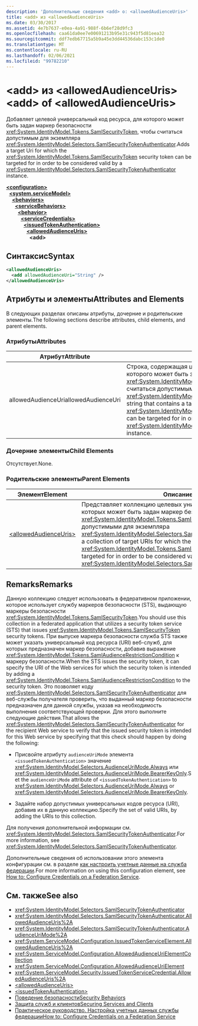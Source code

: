 ```yaml
---
description: 'Дополнительные сведения <add> о: <allowedAudienceUris>'
title: <add> из <allowedAudienceUris>
ms.date: 03/30/2017
ms.assetid: 4e7b7637-e0ea-4a91-988f-6b6ef28d9fc3
ms.openlocfilehash: caa61da0ee7e00691213b95e31c943f5d81eea32
ms.sourcegitcommit: ddf7edb67715a5b9a45e3dd44536dabc153c1de0
ms.translationtype: MT
ms.contentlocale: ru-RU
ms.lasthandoff: 02/06/2021
ms.locfileid: "99782210"
---
```

# <a name="add-of-allowedaudienceuris"></a><span data-ttu-id="501d6-103">\<add> из \<allowedAudienceUris></span><span class="sxs-lookup"><span data-stu-id="501d6-103">\<add> of \<allowedAudienceUris></span></span>

<span data-ttu-id="501d6-104">Добавляет целевой универсальный код ресурса, для которого может быть задан маркер безопасности <xref:System.IdentityModel.Tokens.SamlSecurityToken>, чтобы считаться допустимым для экземпляра <xref:System.IdentityModel.Selectors.SamlSecurityTokenAuthenticator>.</span><span class="sxs-lookup"><span data-stu-id="501d6-104">Adds a target Uri for which the <xref:System.IdentityModel.Tokens.SamlSecurityToken> security token can be targeted for in order to be considered valid by a <xref:System.IdentityModel.Selectors.SamlSecurityTokenAuthenticator> instance.</span></span>  
  
[**\<configuration>**](../configuration-element.md)\
&nbsp;&nbsp;[**\<system.serviceModel>**](system-servicemodel.md)\
&nbsp;&nbsp;&nbsp;&nbsp;[**\<behaviors>**](behaviors.md)\
&nbsp;&nbsp;&nbsp;&nbsp;&nbsp;&nbsp;[**\<serviceBehaviors>**](servicebehaviors.md)\
&nbsp;&nbsp;&nbsp;&nbsp;&nbsp;&nbsp;&nbsp;&nbsp;[**\<behavior>**](behavior-of-servicebehaviors.md)\
&nbsp;&nbsp;&nbsp;&nbsp;&nbsp;&nbsp;&nbsp;&nbsp;&nbsp;&nbsp;[**\<serviceCredentials>**](servicecredentials.md)\
&nbsp;&nbsp;&nbsp;&nbsp;&nbsp;&nbsp;&nbsp;&nbsp;&nbsp;&nbsp;&nbsp;&nbsp;[**\<issuedTokenAuthentication>**](issuedtokenauthentication-of-servicecredentials.md)\
&nbsp;&nbsp;&nbsp;&nbsp;&nbsp;&nbsp;&nbsp;&nbsp;&nbsp;&nbsp;&nbsp;&nbsp;&nbsp;&nbsp;[**\<allowedAudienceUris>**](allowedaudienceuris.md)\
&nbsp;&nbsp;&nbsp;&nbsp;&nbsp;&nbsp;&nbsp;&nbsp;&nbsp;&nbsp;&nbsp;&nbsp;&nbsp;&nbsp;&nbsp;&nbsp;**\<add>**  
  
## <a name="syntax"></a><span data-ttu-id="501d6-105">Синтаксис</span><span class="sxs-lookup"><span data-stu-id="501d6-105">Syntax</span></span>  
  
```xml  
<allowedAudienceUris>
  <add allowedAudienceUri="String" />
</allowedAudienceUris>
```  
  
## <a name="attributes-and-elements"></a><span data-ttu-id="501d6-106">Атрибуты и элементы</span><span class="sxs-lookup"><span data-stu-id="501d6-106">Attributes and Elements</span></span>  

 <span data-ttu-id="501d6-107">В следующих разделах описаны атрибуты, дочерние и родительские элементы.</span><span class="sxs-lookup"><span data-stu-id="501d6-107">The following sections describe attributes, child elements, and parent elements.</span></span>  
  
### <a name="attributes"></a><span data-ttu-id="501d6-108">Атрибуты</span><span class="sxs-lookup"><span data-stu-id="501d6-108">Attributes</span></span>  
  
|<span data-ttu-id="501d6-109">Атрибут</span><span class="sxs-lookup"><span data-stu-id="501d6-109">Attribute</span></span>|<span data-ttu-id="501d6-110">Описание</span><span class="sxs-lookup"><span data-stu-id="501d6-110">Description</span></span>|  
|---------------|-----------------|  
|<span data-ttu-id="501d6-111">allowedAudienceUri</span><span class="sxs-lookup"><span data-stu-id="501d6-111">allowedAudienceUri</span></span>|<span data-ttu-id="501d6-112">Строка, содержащая целевой универсальный код ресурса, для которого может быть задан маркер безопасности <xref:System.IdentityModel.Tokens.SamlSecurityToken>, чтобы считаться допустимым в экземпляре <xref:System.IdentityModel.Selectors.SamlSecurityTokenAuthenticator>.</span><span class="sxs-lookup"><span data-stu-id="501d6-112">A string that contains a target Uri for which the <xref:System.IdentityModel.Tokens.SamlSecurityToken> security token can be targeted for in order to be considered valid by a <xref:System.IdentityModel.Selectors.SamlSecurityTokenAuthenticator> instance.</span></span>|  
  
### <a name="child-elements"></a><span data-ttu-id="501d6-113">Дочерние элементы</span><span class="sxs-lookup"><span data-stu-id="501d6-113">Child Elements</span></span>  

 <span data-ttu-id="501d6-114">Отсутствует.</span><span class="sxs-lookup"><span data-stu-id="501d6-114">None.</span></span>  
  
### <a name="parent-elements"></a><span data-ttu-id="501d6-115">Родительские элементы</span><span class="sxs-lookup"><span data-stu-id="501d6-115">Parent Elements</span></span>  
  
|<span data-ttu-id="501d6-116">Элемент</span><span class="sxs-lookup"><span data-stu-id="501d6-116">Element</span></span>|<span data-ttu-id="501d6-117">Описание</span><span class="sxs-lookup"><span data-stu-id="501d6-117">Description</span></span>|  
|-------------|-----------------|  
|[\<allowedAudienceUris>](allowedaudienceuris.md)|<span data-ttu-id="501d6-118">Представляет коллекцию целевых универсальных кодов ресурса (URI), для которых может быть задан маркер безопасности <xref:System.IdentityModel.Tokens.SamlSecurityToken>, чтобы они считались допустимыми для экземпляра <xref:System.IdentityModel.Selectors.SamlSecurityTokenAuthenticator>.</span><span class="sxs-lookup"><span data-stu-id="501d6-118">Represents a collection of target URIs for which the <xref:System.IdentityModel.Tokens.SamlSecurityToken> security token can be targeted for in order to be considered valid by a <xref:System.IdentityModel.Selectors.SamlSecurityTokenAuthenticator> instance.</span></span>|  
  
## <a name="remarks"></a><span data-ttu-id="501d6-119">Remarks</span><span class="sxs-lookup"><span data-stu-id="501d6-119">Remarks</span></span>  

 <span data-ttu-id="501d6-120">Данную коллекцию следует использовать в федеративном приложении, которое использует службу маркеров безопасности (STS), выдающую маркеры безопасности <xref:System.IdentityModel.Tokens.SamlSecurityToken>.</span><span class="sxs-lookup"><span data-stu-id="501d6-120">You should use this collection in a federated application that utilizes a security token service (STS) that issues <xref:System.IdentityModel.Tokens.SamlSecurityToken> security tokens.</span></span> <span data-ttu-id="501d6-121">При выпуске маркера безопасности служба STS также может указать универсальный код ресурса (URI) веб-служб, для которых предназначен маркер безопасности, добавив выражение <xref:System.IdentityModel.Tokens.SamlAudienceRestrictionCondition> к маркеру безопасности.</span><span class="sxs-lookup"><span data-stu-id="501d6-121">When the STS issues the security token, it can specify the URI of the Web services for which the security token is intended by adding a <xref:System.IdentityModel.Tokens.SamlAudienceRestrictionCondition> to the security token.</span></span> <span data-ttu-id="501d6-122">Это позволяет коду <xref:System.IdentityModel.Selectors.SamlSecurityTokenAuthenticator> для веб-службы получателя проверить, что выданный маркер безопасности предназначен для данной службы, указав на необходимость выполнения соответствующей проверки. Для этого выполните следующие действия.</span><span class="sxs-lookup"><span data-stu-id="501d6-122">That allows the <xref:System.IdentityModel.Selectors.SamlSecurityTokenAuthenticator> for the recipient Web service to verify that the issued security token is intended for this Web service by specifying that this check should happen by doing the following:</span></span>  
  
- <span data-ttu-id="501d6-123">Присвойте атрибуту `audienceUriMode` элемента `<issuedTokenAuthentication>` значение <xref:System.IdentityModel.Selectors.AudienceUriMode.Always> или <xref:System.IdentityModel.Selectors.AudienceUriMode.BearerKeyOnly>.</span><span class="sxs-lookup"><span data-stu-id="501d6-123">Set the `audienceUriMode` attribute of `<issuedTokenAuthentication>` to <xref:System.IdentityModel.Selectors.AudienceUriMode.Always> or <xref:System.IdentityModel.Selectors.AudienceUriMode.BearerKeyOnly>.</span></span>  
  
- <span data-ttu-id="501d6-124">Задайте набор допустимых универсальных кодов ресурса (URI), добавив их в данную коллекцию.</span><span class="sxs-lookup"><span data-stu-id="501d6-124">Specify the set of valid URIs, by adding the URIs to this collection.</span></span>  
  
 <span data-ttu-id="501d6-125">Для получения дополнительной информации см. <xref:System.IdentityModel.Selectors.SamlSecurityTokenAuthenticator>.</span><span class="sxs-lookup"><span data-stu-id="501d6-125">For more information, see <xref:System.IdentityModel.Selectors.SamlSecurityTokenAuthenticator>.</span></span>  
  
 <span data-ttu-id="501d6-126">Дополнительные сведения об использовании этого элемента конфигурации см. в разделе [как настроить учетные данные на служба федерации](../../../wcf/feature-details/how-to-configure-credentials-on-a-federation-service.md).</span><span class="sxs-lookup"><span data-stu-id="501d6-126">For more information on using this configuration element, see [How to: Configure Credentials on a Federation Service](../../../wcf/feature-details/how-to-configure-credentials-on-a-federation-service.md).</span></span>  
  
## <a name="see-also"></a><span data-ttu-id="501d6-127">См. также</span><span class="sxs-lookup"><span data-stu-id="501d6-127">See also</span></span>

- <xref:System.IdentityModel.Selectors.SamlSecurityTokenAuthenticator>
- <xref:System.IdentityModel.Selectors.SamlSecurityTokenAuthenticator.AllowedAudienceUris%2A>
- <xref:System.IdentityModel.Selectors.SamlSecurityTokenAuthenticator.AudienceUriMode%2A>
- <xref:System.ServiceModel.Configuration.IssuedTokenServiceElement.AllowedAudienceUris%2A>
- <xref:System.ServiceModel.Configuration.AllowedAudienceUriElementCollection>
- <xref:System.ServiceModel.Configuration.AllowedAudienceUriElement>
- <xref:System.ServiceModel.Security.IssuedTokenServiceCredential.AllowedAudienceUris%2A>
- [\<allowedAudienceUris>](allowedaudienceuris.md)
- [\<issuedTokenAuthentication>](issuedtokenauthentication-of-servicecredentials.md)
- [<span data-ttu-id="501d6-128">Поведение безопасности</span><span class="sxs-lookup"><span data-stu-id="501d6-128">Security Behaviors</span></span>](../../../wcf/feature-details/security-behaviors-in-wcf.md)
- [<span data-ttu-id="501d6-129">Защита служб и клиентов</span><span class="sxs-lookup"><span data-stu-id="501d6-129">Securing Services and Clients</span></span>](../../../wcf/feature-details/securing-services-and-clients.md)
- [<span data-ttu-id="501d6-130">Практическое руководство. Настройка учетных данных службы федерации</span><span class="sxs-lookup"><span data-stu-id="501d6-130">How to: Configure Credentials on a Federation Service</span></span>](../../../wcf/feature-details/how-to-configure-credentials-on-a-federation-service.md)
